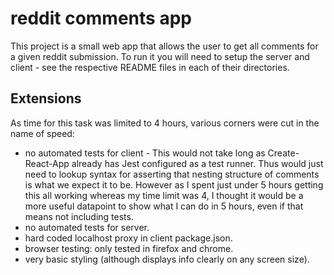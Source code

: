 # reddit comments app
This project is a small web app that allows the user to get all comments for a given reddit submission. To run it you will need to setup the server and client - see the respective README files in each of their directories.

## Extensions
 As time for this task was limited to 4 hours, various corners were cut in the name of speed:
- no automated tests for client - This would not take long as Create-React-App already has Jest configured as a test runner. Thus would just need to lookup syntax for asserting that nesting structure of comments is what we expect it to be. However as I spent just under 5 hours getting this all working whereas my time limit was 4, I thought it would be a more useful datapoint to show what I can do in 5 hours, even if that means not including tests.
- no automated tests for server.
- hard coded localhost proxy in client package.json. 
- browser testing: only tested in firefox and chrome.
- very basic styling (although displays info clearly on any screen size).